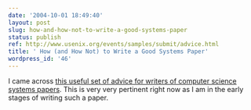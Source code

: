 ```yaml
---
date: '2004-10-01 18:49:40'
layout: post
slug: how-and-how-not-to-write-a-good-systems-paper
status: publish
ref: http://www.usenix.org/events/samples/submit/advice.html
title: ' How (and How Not) to Write a Good Systems Paper'
wordpress_id: '46'
---
```


I came across [this useful set of advice for writers of computer science systems papers](http://www.usenix.org/events/samples/submit/advice.html). This is very very pertinent right now as I am in the early stages of writing such a paper.
